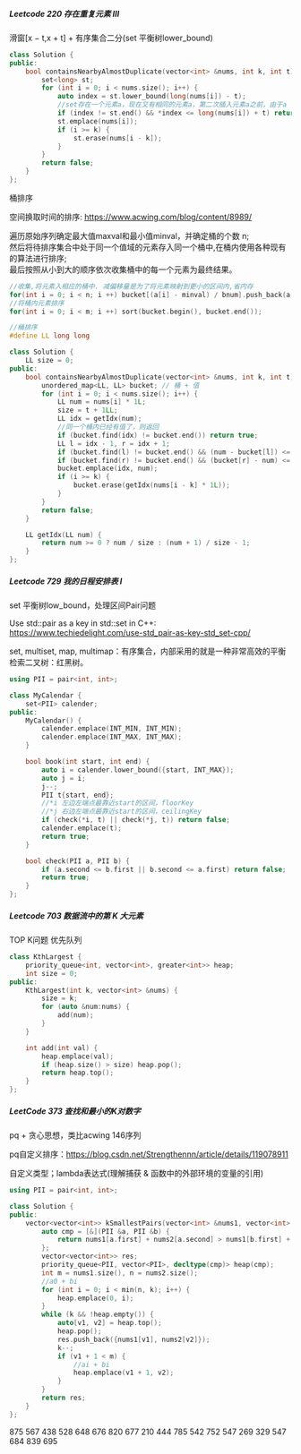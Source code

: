 ##### Leetcode 220  存在重复元素 III

滑窗[x − t,x + t] + 有序集合二分(set 平衡树lower_bound)

```C++
class Solution {
public:
    bool containsNearbyAlmostDuplicate(vector<int> &nums, int k, int t) {
        set<long> st;
        for (int i = 0; i < nums.size(); i++) {
            auto index = st.lower_bound(long(nums[i]) - t);
            //set存在一个元素a，现在又有相同的元素a，第二次插入元素a之前，由于a - a = 0,return true,因此可以不使用multiset
            if (index != st.end() && *index <= long(nums[i]) + t) return true;
            st.emplace(nums[i]);
            if (i >= k) {
                st.erase(nums[i - k]);
            }
        }
        return false;
    }
};
```

桶排序

空间换取时间的排序: https://www.acwing.com/blog/content/8989/

遍历原始序列确定最大值maxval和最小值minval，并确定桶的个数 n;        
然后将待排序集合中处于同一个值域的元素存入同一个桶中,在桶内使用各种现有的算法进行排序;       
最后按照从小到大的顺序依次收集桶中的每一个元素为最终结果。      

```C++
//收集,将元素入相应的桶中. 减偏移量是为了将元素映射到更小的区间内,省内存 
for(int i = 0; i < n; i ++) bucket[(a[i] - minval) / bnum].push_back(a[i]);
//将桶内元素排序 
for(int i = 0; i < m; i ++) sort(bucket.begin(), bucket.end());
```

```C++
//桶排序
#define LL long long

class Solution {
    LL size = 0;
public:
    bool containsNearbyAlmostDuplicate(vector<int> &nums, int k, int t) {
        unordered_map<LL, LL> bucket; // 桶 + 值
        for (int i = 0; i < nums.size(); i++) {
            LL num = nums[i] * 1L;
            size = t + 1LL;
            LL idx = getIdx(num);
            //同一个桶内已经有值了，则返回
            if (bucket.find(idx) != bucket.end()) return true;
            LL l = idx - 1, r = idx + 1;
            if (bucket.find(l) != bucket.end() && (num - bucket[l]) <= t) return true;
            if (bucket.find(r) != bucket.end() && (bucket[r] - num) <= t) return true;
            bucket.emplace(idx, num);
            if (i >= k) {
                bucket.erase(getIdx(nums[i - k] * 1L));
            }
        }
        return false;
    }

    LL getIdx(LL num) {
        return num >= 0 ? num / size : (num + 1) / size - 1;
    }
};

```

#####  Leetcode 729  我的日程安排表 I

set 平衡树low_bound，处理区间Pair问题

Use std::pair as a key in std::set in C++: https://www.techiedelight.com/use-std_pair-as-key-std_set-cpp/

set, multiset, map, multimap：有序集合，内部采用的就是一种非常高效的平衡检索二叉树：红黑树。

```C++
using PII = pair<int, int>;

class MyCalendar {
    set<PII> calender;
public:
    MyCalendar() {
        calender.emplace(INT_MIN, INT_MIN);
        calender.emplace(INT_MAX, INT_MAX);
    }

    bool book(int start, int end) {
        auto i = calender.lower_bound({start, INT_MAX});
        auto j = i;
        j--;
        PII t{start, end};
        //*i 左边左端点最靠近start的区间，floorKey
        //*j 右边左端点最靠近start的区间，ceilingKey
        if (check(*i, t) || check(*j, t)) return false;
        calender.emplace(t);
        return true;
    }

    bool check(PII a, PII b) {
        if (a.second <= b.first || b.second <= a.first) return false;
        return true;
    }
};

```

#####  Leetcode 703 数据流中的第 K 大元素

TOP K问题 优先队列

```C++
class KthLargest {
    priority_queue<int, vector<int>, greater<int>> heap;
    int size = 0;
public:
    KthLargest(int k, vector<int> &nums) {
        size = k;
        for (auto &num:nums) {
            add(num);
        }
    }

    int add(int val) {
        heap.emplace(val);
        if (heap.size() > size) heap.pop();
        return heap.top();
    }
};

```

##### LeetCode 373  查找和最小的K对数字

pq + 贪心思想，类比acwing 146序列

pq自定义排序：https://blog.csdn.net/Strengthennn/article/details/119078911

自定义类型；lambda表达式(理解捕获 & 函数中的外部环境的变量的引用)

```C++
using PII = pair<int, int>;

class Solution {
public:
    vector<vector<int>> kSmallestPairs(vector<int> &nums1, vector<int> &nums2, int k) {
        auto cmp = [&](PII &a, PII &b) {
            return nums1[a.first] + nums2[a.second] > nums1[b.first] + nums2[b.second];
        };
        vector<vector<int>> res;
        priority_queue<PII, vector<PII>, decltype(cmp)> heap(cmp);
        int m = nums1.size(), n = nums2.size();
        //a0 + bi
        for (int i = 0; i < min(n, k); i++) {
            heap.emplace(0, i);
        }
        while (k && !heap.empty()) {
            auto[v1, v2] = heap.top();
            heap.pop();
            res.push_back({nums1[v1], nums2[v2]});
            k--;
            if (v1 + 1 < m) {
                //ai + bi
                heap.emplace(v1 + 1, v2);
            }
        }
        return res;
    }
};
```



875   567   438  528  648  676 820 677 210 444  785  542 752 547 269 329  547 684 839  695 
